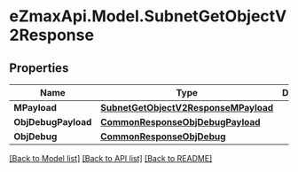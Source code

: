 
# eZmaxApi.Model.SubnetGetObjectV2Response

## Properties

Name | Type | Description | Notes
------------ | ------------- | ------------- | -------------
**MPayload** | [**SubnetGetObjectV2ResponseMPayload**](SubnetGetObjectV2ResponseMPayload.md) |  | 
**ObjDebugPayload** | [**CommonResponseObjDebugPayload**](CommonResponseObjDebugPayload.md) |  | [optional] 
**ObjDebug** | [**CommonResponseObjDebug**](CommonResponseObjDebug.md) |  | [optional] 

[[Back to Model list]](../README.md#documentation-for-models)
[[Back to API list]](../README.md#documentation-for-api-endpoints)
[[Back to README]](../README.md)

